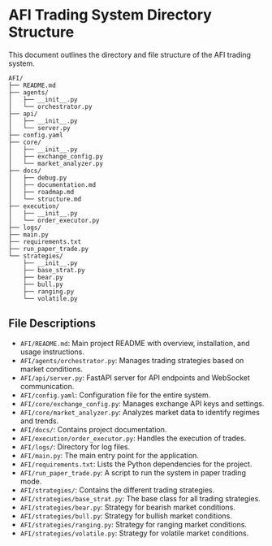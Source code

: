 # AFI Trading System Directory Structure

This document outlines the directory and file structure of the AFI trading system.

```
AFI/
├── README.md
├── agents/
│   ├── __init__.py
│   └── orchestrator.py
├── api/
│   ├── __init__.py
│   └── server.py
├── config.yaml
├── core/
│   ├── __init__.py
│   ├── exchange_config.py
│   └── market_analyzer.py
├── docs/
│   ├── debug.py
│   ├── documentation.md
│   ├── roadmap.md
│   └── structure.md
├── execution/
│   ├── __init__.py
│   └── order_executor.py
├── logs/
├── main.py
├── requirements.txt
├── run_paper_trade.py
└── strategies/
    ├── __init__.py
    ├── base_strat.py
    ├── bear.py
    ├── bull.py
    ├── ranging.py
    └── volatile.py
```

## File Descriptions

- `AFI/README.md`: Main project README with overview, installation, and usage instructions.
- `AFI/agents/orchestrator.py`: Manages trading strategies based on market conditions.
- `AFI/api/server.py`: FastAPI server for API endpoints and WebSocket communication.
- `AFI/config.yaml`: Configuration file for the entire system.
- `AFI/core/exchange_config.py`: Manages exchange API keys and settings.
- `AFI/core/market_analyzer.py`: Analyzes market data to identify regimes and trends.
- `AFI/docs/`: Contains project documentation.
- `AFI/execution/order_executor.py`: Handles the execution of trades.
- `AFI/logs/`: Directory for log files.
- `AFI/main.py`: The main entry point for the application.
- `AFI/requirements.txt`: Lists the Python dependencies for the project.
- `AFI/run_paper_trade.py`: A script to run the system in paper trading mode.
- `AFI/strategies/`: Contains the different trading strategies.
- `AFI/strategies/base_strat.py`: The base class for all trading strategies.
- `AFI/strategies/bear.py`: Strategy for bearish market conditions.
- `AFI/strategies/bull.py`: Strategy for bullish market conditions.
- `AFI/strategies/ranging.py`: Strategy for ranging market conditions.
- `AFI/strategies/volatile.py`: Strategy for volatile market conditions.
